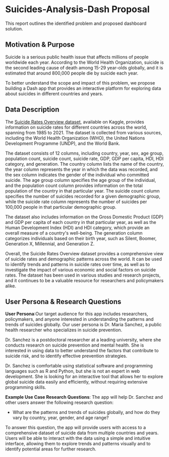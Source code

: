 # Suicides-Analysis-Dash Proposal

This report outlines the identified problem and proposed dashboard solution.

## Motivation & Purpose

Suicide is a serious public health issue that affects millions of people worldwide each year. According to the World Health Organization, suicide is the second leading cause of death among 15-29 year-olds globally, and it is estimated that around 800,000 people die by suicide each year.

To better understand the scope and impact of this problem, we propose building a Dash app that provides an interactive platform for exploring data about suicides in different countries and years.

## Data Description

The [Suicide Rates Overview dataset]((https://www.kaggle.com/datasets/omkargowda/suicide-rates-overview-1985-to-2021)), available on Kaggle, provides information on suicide rates for different countries across the world, spanning from 1985 to 2021. The dataset is collected from various sources, including the World Health Organization (WHO), the United Nations Development Programme (UNDP), and the World Bank.

The dataset consists of 12 columns, including country, year, sex, age group, population count, suicide count, suicide rate, GDP, GDP per capita, HDI, HDI category, and generation. The country column lists the name of the country, the year column represents the year in which the data was recorded, and the sex column indicates the gender of the individual who committed suicide. The age group column specifies the age group of the individual, and the population count column provides information on the total population of the country in that particular year. The suicide count column specifies the number of suicides recorded for a given demographic group, while the suicide rate column represents the number of suicides per 100,000 people in that particular demographic group.

The dataset also includes information on the Gross Domestic Product (GDP) and GDP per capita of each country in that particular year, as well as the Human Development Index (HDI) and HDI category, which provide an overall measure of a country's well-being. The generation column categorizes individuals based on their birth year, such as Silent, Boomer, Generation X, Millennial, and Generation Z.

Overall, the Suicide Rates Overview dataset provides a comprehensive view of suicide rates and demographic patterns across the world. It can be used to identify trends and patterns in suicide rates over time, as well as to investigate the impact of various economic and social factors on suicide rates. The dataset has been used in various studies and research projects, and it continues to be a valuable resource for researchers and policymakers alike.


## User Persona & Research Questions

**User Persona**:Our target audience for this app includes researchers, policymakers, and anyone interested in understanding the patterns and trends of suicides globally. Our user persona is Dr. Maria Sanchez, a public health researcher who specializes in suicide prevention.

Dr. Sanchez is a postdoctoral researcher at a leading university, where she conducts research on suicide prevention and mental health. She is interested in using data to better understand the factors that contribute to suicide risk, and to identify effective prevention strategies.

Dr. Sanchez is comfortable using statistical software and programming languages such as R and Python, but she is not an expert in web development. She is looking for an interactive tool that allows her to explore global suicide data easily and efficiently, without requiring extensive programming skills.

**Example Use Case Research Questions**:
The app will help Dr. Sanchez and other users answer the following research question:

- What are the patterns and trends of suicides globally, and how do they vary by country, year, gender, and age range?

To answer this question, the app will provide users with access to a comprehensive dataset of suicide data from multiple countries and years. Users will be able to interact with the data using a simple and intuitive interface, allowing them to explore trends and patterns visually and to identify potential areas for further research.
